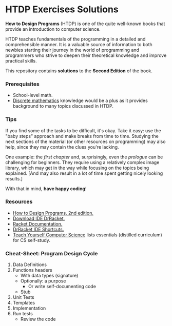 HTDP Exercises Solutions
===

**How to Design Programs** (HTDP) is one of the quite well-known books that provide an introduction to computer science.

HTDP teaches fundamentals of the programming in a detailed and comprehensible manner. It is a valuable source of information to both newbies starting their journey in the world of programming and programmers who strive to deepen their theoretical knowledge and improve practical skills.

This repository contains **solutions** to the **Second Edition** of the book.

### Prerequisites
- School-level math.
- [Discrete mathematics](https://www.amazon.com/Discrete-Mathematics-Applications-Susanna-Epp-dp-1337694193/dp/1337694193/) knowledge would be a plus as it provides background to many topics discussed in HTDP.

### Tips

If you find some of the tasks to be difficult, it's okay. Take it easy: use the "baby steps" approach and make breaks from time to time. Studying the next sections of the material (or other resources on programming) may also help, since they may contain the clues you're lacking.

One example: the *first chapter* and, surprisingly, even the *prologue* can be challenging for beginners. They require using a relatively complex image library, which may get in the way while focusing on the topics being explained. [And may also result in a lot of time spent getting nicely looking results.]

With that in mind, **have happy coding**!

### Resources
- [How to Design Programs, 2nd edition.](https://htdp.org/2019-02-24/)
- [Download IDE DrRacket.](https://download.racket-lang.org)
- [Racket Documentation.](https://docs.racket-lang.org)
- [DrRacket IDE Shortcuts.](https://docs.racket-lang.org/drracket/Keyboard_Shortcuts.html)
- [Teach Yourself Computer Science](https://teachyourselfcs.com) lists essentials (distilled curriculum) for CS self-study.

### Cheat-Sheet: Program Design Cycle

1. Data Definitions
2. Functions headers
   - With data types (signature)
   - Optionally: a purpose
     - Or write self-documenting code
   - Stub
3. Unit Tests
4. Templates
5. Implementation
6. Run tests
   - Review the code
